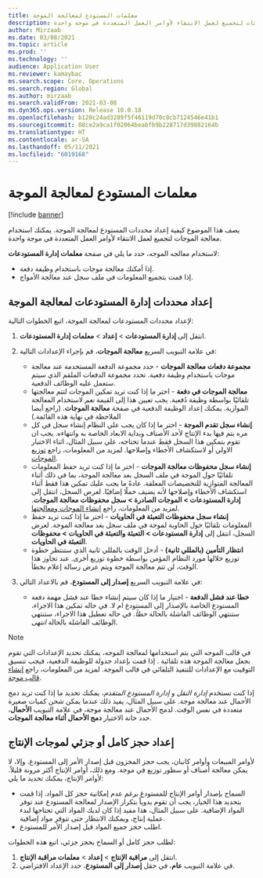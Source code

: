 ```yaml
---
title: معلمات المستودع لمعالجة الموجة
description: يصف هذا الموضوع كيفية إعداد محددات المستودع لمعالجة الموجة. يمكنك استخدام معالجة الموجات لتجميع لعمل الانتقاء لأوامر العمل المتعددة في موجة واحدة.
author: Mirzaab
ms.date: 03/08/2021
ms.topic: article
ms.prod: ''
ms.technology: ''
audience: Application User
ms.reviewer: kamaybac
ms.search.scope: Core, Operations
ms.search.region: Global
ms.author: mirzaab
ms.search.validFrom: 2021-03-08
ms.dyn365.ops.version: Release 10.0.18
ms.openlocfilehash: b120c24ad3289f5f46119d70c8cb7124546e41b1
ms.sourcegitcommit: 08ce2a9ca1f02064beabfb9b228717d39882164b
ms.translationtype: HT
ms.contentlocale: ar-SA
ms.lasthandoff: 05/11/2021
ms.locfileid: "6019168"
---
```

# <a name="warehouse-parameters-for-wave-processing"></a>معلمات المستودع لمعالجة الموجة

[!include [banner](../includes/banner.md)]

يصف هذا الموضوع كيفية إعداد محددات المستودع لمعالجة الموجة. يمكنك استخدام معالجة الموجات لتجميع لعمل الانتقاء لأوامر العمل المتعددة في موجة واحدة.

لاستخدام معالجه الموجه، حدد ما يلي في صفحة **معلمات إدارة المستودعات**:

- إذا أمكنك معالجة موجات باستخدام وظيفة دفعة.
- إذا قمت بتجميع المعلومات في ملف سجل عند معالجة الأمواج.

## <a name="set-up-warehouse-management-parameters-for-wave-processing"></a>إعداد محددات إدارة المستودعات لمعالجة الموجة

لإعداد محددات المستودعات لمعالجة الموجة، اتبع الخطوات التالية:

1. انتقل إلى **إدارة المستودعات** \> **إعداد** \> **معلمات إدارة المستودعات**.

1. في علامة التبويب السريع **معالجة الموجات**، قم بإجراء الإعدادات التالية:

    - **مجموعة دفعات معالجة الموجات** - حدد مجموعة الدفعة المستخدمة عند معالجة موجات باستخدام وظيفة دفعية. تحدد مجموعة الدفعات الملقم الذي سيتم ستعمل عليه الوظائف الدفعية.
    - **معالجة الموجات في دفعة** - اختر ما إذا كنت تريد تمكين الموجات لتتم معالجتها تلقائيًا بواسطة وظيفة دُفعية. يجب تعيين هذا إلى القيمة *نعم* لاستخدام المعالجة الموازية. يمكنك إعداد الوظيفة الدفعية في صفحة **معالجة الموجات**. (راجع أيضا الملاحظة في نهاية هذه القائمة.)
    - **إنشاء سجل تقدم الموجة** - اختر ما إذا كان يجب علي النظام إنشاء سجل في كل مره يتم فيها بدء الإنتاج لأحد الأصناف وبداية الابعاد الخاصة به وانتهاءه. يجب ان تقوم بتمكين هذا السجل فقط عندما تحتاجه، علي سبيل المثال، اثناء الاختبار الاولي أو لاستكشاف الأخطاء وإصلاحها. لمزيد من المعلومات، راجع [توزيع الموجات](wave-allocation-method.md).
    - **إنشاء سجل محفوظات معالجة الموجات** - اختر ما إذا كنت تريد حفظ المعلومات تلقائيًا حول الموجة في ملف السجل بعد معالجة الموجة، بما في ذلك أثناء المعالجة المتوازية للتخصيصات المعلقة. عادةً ما يجب عليك تمكين هذا فقط أثناء استكشاف الأخطاء وإصلاحها لأنه يضيف حملًا إضافيًا. لعرض السجل، انتقل إلى **إدارة المستودعات \> الموجات الصادرة \> سجل محفوظات معالجة الموجات**. لمزيد من المعلومات، راجع [إنشاء الموجات ومعالجتها](wave-processing.md).
    - **إنشاء سجل محفوظات التعبئة في الحاويات** - اختر ما إذا كنت تريد حفظ المعلومات تلقائيًا حول الحاوية لموجة في ملف سجل بعد معالجة الموجة. لعرض السجل، انتقل إلى **إدارة المستودعات \> التعبئة والتعبئة في الحاويات \> محفوظات التعبئة في الحاويات**.
    - **انتظار التأمين (بالمللي ثانية)** - أدخل الوقت بالمللي ثانية الذي ستنتظر خطوة توزيع خلالها مورد النظام المؤمن بواسطة خطوة توزيع أخرى. عند تجاوز هذا الوقت، لن تتم معالجة الموجة ويتم عرض رسالة إعلام بخطأ.

1. في علامة التبويب السريع **إصدار إلى المستودع**، قم بالاعداد التالي:

    - **خطا عند فشل الدفعة** - اختيار ما إذا كان سيتم إنشاء خطا عند فشل مهمة دفعة المستودع الخاصة بالإصدار إلى المستودع ام لا. في حاله تمكين هذا الاجراء، ستنتهي الوظائف الفاشلة بالحالة *خطأ*. في حاله تعطيل هذا الاجراء، ستنتهي الوظائف الفاشلة بالحالة *انتهى*.

> [!NOTE]
> في قالب الموجه التي يتم استخدامها لمعالجة الموجه، يمكنك تحديد الإعدادات التي تقوم بجعل معالجة الموجة هذه تلقائية . إذا قمت بإعداد جدولة للوظيفة الدفعية، فيجب تنسيق التوقيت مع الإعدادات للتنفيذ التلقائي في قالب الموجة. لمزيد من المعلومات، راجع [إنشاء قالب موجة](wave-templates.md).
>
> إذا كنت تستخدم *إدارة النقل* و *إدارة المستودع المتقدم*، يمكنك تحديد ما إذا كنت تريد دمج الأحمال عند معالجة موجة. على سبيل المثال، يفيد ذلك عندما يمكن شحن كميات صغيرة متعددة في نفس الوقت. لدمج الأحمال عند معالجة موجة، في علامة التبويب **الأحمال**، حدد خانة الاختيار **دمج الأحمال أثناء معالجة الموجات**.</P>

## <a name="set-up-full-or-partial-reservation-for-production-waves"></a>إعداد حجز كامل أو جزئي لموجات الإنتاج

لأوامر المبيعات وأوامر كانبان، يجب حجز المخزون قبل إصدار الأمر إلى المستودع. وإلا، لا يمكن معالجة أصناف أو سطور توزيع في موجة. ومع ذلك، أوامر الإنتاج أكثر مرونة قليلاً. لأوامر الإنتاج، يمكنك تحديد ما يلي:

- السماح بإصدار أوامر الإنتاج للمستودع برغم عدم إمكانية حجز كل المواد. إذا قمت بتحديد هذا الخيار، يجب أن تقوم يدوياً بتكرار الإصدار لمعالجة المستودع عند توفر المواد الإضافية. على سبيل المثال، هذا مفيد إذا كان لديك المواد التي تحتاجها لبدء عملية إنتاج، ويمكنك الانتظار حتى تتوفر مواد إضافية.
- اطلب حجز جميع المواد قبل إصدار الأمر للمستودع.

لطلب حجز كامل أو السماح بحجز جزئي، اتبع هذه الخطوات:

1. انتقل إلى **مراقبة الإنتاج** \> **إعداد** \> **معلمات مراقبة الإنتاج**.
1. في علامة التبويب **عام**، في حقل **إصدار إلى المستودع**، حدد الإعداد الافتراضي.
